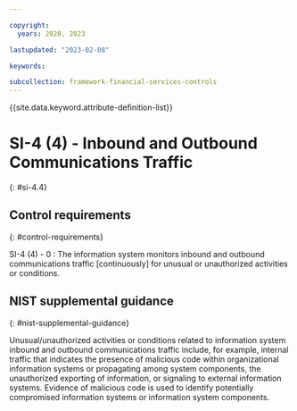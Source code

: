 ```yaml
---

copyright:
  years: 2020, 2023

lastupdated: "2023-02-08"

keywords:

subcollection: framework-financial-services-controls
---
```


{{site.data.keyword.attribute-definition-list}}

               
# SI-4 (4) - Inbound and Outbound Communications Traffic
{: #si-4.4}

## Control requirements
{: #control-requirements}

SI-4 (4) - 0
    : The information system monitors inbound and outbound communications traffic [continuously] for unusual or unauthorized activities or conditions.

## NIST supplemental guidance
{: #nist-supplemental-guidance}

Unusual/unauthorized activities or conditions related to information system inbound and outbound communications traffic include, for example, internal traffic that indicates the presence of malicious code within organizational information systems or propagating among system components, the unauthorized exporting of information, or signaling to external information systems. Evidence of malicious code is used to identify potentially compromised information systems or information system components.





